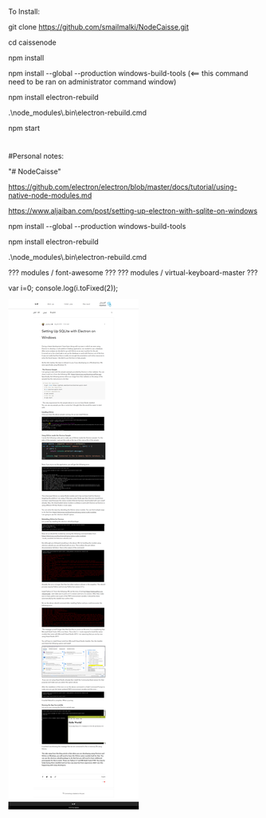 To Install:

git clone https://github.com/smailmalki/NodeCaisse.git

cd caissenode

npm install

npm install --global --production windows-build-tools  (<== this command need to be ran on administrator command window)

npm install electron-rebuild

.\node_modules\\.bin\electron-rebuild.cmd

npm start



#
#
#
#
#
#
#
#




#Personal notes:



"# NodeCaisse" 

https://github.com/electron/electron/blob/master/docs/tutorial/using-native-node-modules.md

https://www.aljaiban.com/post/setting-up-electron-with-sqlite-on-windows

npm install --global --production windows-build-tools

npm install electron-rebuild

.\node_modules\\.bin\electron-rebuild.cmd



??? modules / font-awesome ???
??? modules / virtual-keyboard-master ???



var i=0;
console.log(i.toFixed(2));



![](img/aljaibain.png)
